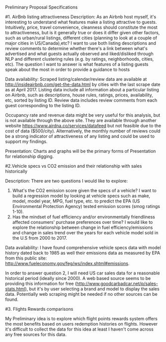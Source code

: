 Preliminary Proposal Specifications

#1. AirBnb listing attractiveness
Description:
As an Airbnb host myself, it's interesting to understand what features make a listing attractive to guests. Intuitively, price, travel convenience, cleanness should constitute the most to attractiveness, but is it generally true or does it differ given other factors, such as urban/rural listings, different cities (planning to look at a couple of major cities in US/Canada),etc? I want to use both listing descriptions and review comments to determine whether there's a link between what's advertised and what guests actually observed and liked/disliked through NLP and different clustering rules (e.g. by ratings, neighborhoods, cities, etc). The question I want to answer is what features of a listing guests speak about the most in order to provide a guidance to hosts



Data availability:
Scraped listing/calendar/review data are available at http://insideairbnb.com/get-the-data.html by cities with the last scrape date as at April 2017. Listing data include all information about a particular listing on Airbnb, such as descriptions, house rules, ratings, prices, availability, etc, sorted by listing ID. Review data includes review comments from each guest corresponding to the listing ID.

Occupancy rate and revenue data might be very useful for this analysis, but is not available through the above site. They are available through another website https://www.airdna.co/services/datafeed but not feasible due to the cost of data ($500/city). Alternatively, the monthly number of reviews could be a strong indicator of attractiveness of any listing and could be used to support my findings.

Presentation:
Charts and graphs will be the primary forms of Presentation for relationship digging.

#2.Vehicle specs vs CO2 emission and their relationship with sales historically

Description:
There are two questions I would like to explore:
1. What's the CO2 emission score given the specs of a vehicle? I want to build a regression model by looking at vehicle specs such as make, model, model year, MPG, fuel type, etc. to predict the EPA (US Environmental Protection Agency) tested emission scores (smog ratings 1-10).
2. Has the mindset of fuel efficiency and/or environmentally friendliness affected consumers' purchase preferences over time? I would like to explore the relationship between change in fuel efficiency/emissions and change in sales trend over the years for each vehicle model sold in the U.S from 2000 to 2017.

Data availability:
I have found comprehensive vehicle specs data with model history dated back to 1985 as well their emissions data as measured by EPA from this public site: http://www.fueleconomy.gov/feg/ws/index.shtml#emissions.

In order to answer question 2, I will need US car sales data for a reasonable historical period (ideally since 2000). A web based source seems to be providing this information for free (http://www.goodcarbadcar.net/p/sales-stats.html), but it's by user selecting a brand and model to display the sales data. Potentially web scraping might be needed if no other sources can be found.


#3. Flights Rewards comparisons

My Preliminary idea is to explore which flight points rewards system offers the most benefits based on users redemption histories on flights. However it's difficult to collect the data for this idea at least I haven't come across any free sources for this data. 
